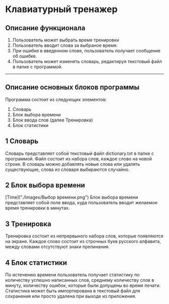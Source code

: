 # Клавиатурный тренажер
## Описание функционала
1) Пользователь может выбрать время тренировки
2) Пользователь вводит слова за выбраное время.
3) При ошибке в введенном слове, пользователь получает сообщение об ошибке.
4) Пользователь может изменять словарь, редактируя текстовый файл в папке с программой.

<hr>

## Описание основных блоков программы
Программа состоит из следующих элементов:
1) Словарь
2) Блок выбора времени 
3) Блок ввода слов (далее Тренировка)
4) Блок статистики

## 1 Словарь
Словарь представляет собой текстовый файл dictionary.txt в папке с программой. Файл состоит из набора слов, каждое слово на новой строке. В словарь можно добавлять новые слова или удалять существующие, слова из словаря выбираются случайно.

## 2 Блок выбора времени
[Time]("./Images/Выбор времени.png")
Блок выбора времени представляет собой поле ввода, куда пользователь вводит желаемое время тренировки в минутах.

## 3 Тренировка
Тренировка состоит из непрервыного набора слов, которые появляются на экране. Каждое слово состоит из строчных букв русского алфавита, между словами отсутствуют знаки препинания.

## 4 Блок статистики
По истечению времени пользователь получает статистику по количеству успешно написанных слов, среднему количеству слов в минуту, количеству ошибок, которые были допущены во время печати. Статистика может быть импортирована в текстовый файл для сохранения или просто удалена при выходе из приложения.
